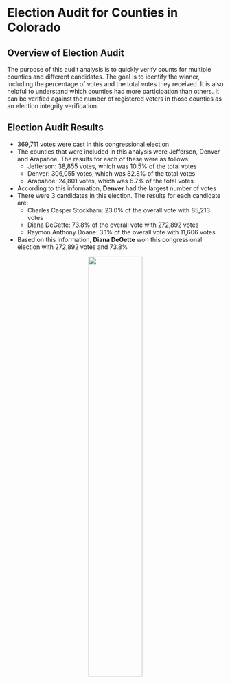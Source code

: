 # Election Audit for Counties in Colorado
## Overview of Election Audit
The purpose of this audit analysis is to quickly verify counts for multiple counties and different candidates. The goal is to identify the winner, including the percentage of votes and the total votes they received. It is also helpful to understand which counties had more participation than others. It can be verified against the number of registered voters in those counties as an election integrity verification. 

## Election Audit Results
* 369,711 votes were cast in this congressional election 
* The counties that were included in this analysis were Jefferson, Denver and Arapahoe. The results for each of these were as follows: 
    * Jefferson: 38,855 votes, which was 10.5% of the total votes
    * Denver:    306,055 votes, which was 82.8% of the total votes
    * Arapahoe:  24,801 votes, which was 6.7% of the total votes
* According to this information, **Denver** had the largest number of votes
* There were 3 candidates in this election. The results for each candidate are:
   * Charles Casper Stockham: 23.0% of the overall vote with 85,213 votes
   * Diana DeGette:           73.8% of the overall vote with 272,892 votes
   * Raymon Anthony Doane:    3.1% of the overall vote with 11,606 votes
* Based on this information, **Diana DeGette** won this congressional election with 272,892 votes and 73.8% 
<p align="center" width="100%">
    <img width="50%" src=https://user-images.githubusercontent.com/105991478/176971014-68fd10a4-5cd2-46ce-9f76-d6ad77d405e5.png>
</p>
